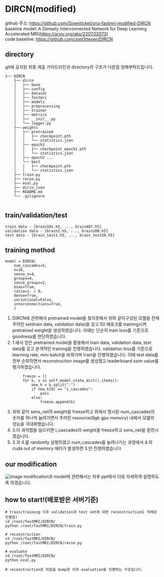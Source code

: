 
# DIRCN(modified)
github 주소: https://github.com/Giventicket/snu-fastmri-modified-DIRCN
<br/>
baseline model: A Densely Interconnected Network for Deep Learning Accelerated MRI(https://arxiv.org/abs/2207.02073)
<br/>
code baseline: https://github.com/JonOttesen/DIRCN
## directory

git에 공지된 최종 제출 가이드라인과 directory의 구조가 다른점 양해부탁드립니다.
```
├── DIRCN
    ├── dircn
    │   ├── base
    │   ├── config
    │   ├── dataset
    │   ├── fastmri
    │   ├── models
    │   ├── preprocessing
    │   ├── trainer
    │   ├── metrics
    │   ├── __init__.py
    │   └── logger.py
    ├── weights
    │   ├── pretrained
    │   │   ├── checkpoint.pth
    │   │   └── statistics.json
    │   ├── epoch1
    │   │   ├── checkpoint_epoch1.pth
    │   │   └── statistics.json
    │   ├── epoch2 ...
    │   └── best
    │   │   ├── checkpoint.pth
    │   │   └── statistics.json
    ├── train.py
    ├── recon.py
    ├── eval.py
    ├── dircn.json
    ├── README.md
    └── .gitignore
        
```

## train/validation/test
```
train data - [brain101.h5, ..., brain407.h5]
validation data - [brain1.h5, ..., brain100.h5]
test data - [brain_test1.h5, ..., brain_test58.h5]
```

## training method
```
model = DIRCN(
    num_cascades=5,
    n=16,
    sense_n=4,
    groups=4,
    sense_groups=2,
    bias=True,
    ratio=1. / 8,
    dense=True,
    variational=False,
    interconnections=True,
    )
```
1. DIRCN에 관련해서 pretrained model을 찾지못해서 위와 같이구성된 모델을 전체 주어진 set(train data, validation data)을 갖고 50 에포크를 training시켜 pretrained weight을 생성하였습니다. 이때는 단순히 train loss를 기준으로 goodness를 판단하였습니다.
2. 1.에서 얻은 pretrained model을 활용해서 train data, validation data, test data를 갖고 본격적인 training을 진행하였습니다. validation loss를 기준으로 learning rate, mini batch을 바꿔가며 train을 진행하였습니다. 이때 test data를 전부 순회하면서 reconstruction image를 생성했고 leaderboard ssim value를 평가하였습니다.
```
        freeze = []
        for k, v in self.model.state_dict().items():
            new_k = k.split(".")
            if new_k[0] == "i_cascades":
                pass
            else:
                freeze.append(k)
```
3. 위와 같이 sens_net의 weight을 freeze하고 위에서 명시된 num_cascades의 숫자를 하나씩 늘려가면서 주어진 resource(8gb gpu memory) 내에서 모델의 성능을 극대화했습니다.
4. 3.이 과적합을 일으키면 i_cascades의 weight을 freeze하고 sens_net을 훈련시켰습니다.
5. 3.과 4.를 randomly 실행하였고 num_cascades를 늘려나가는 과정에서 4.의 cuda out of memory 에러가 발생하면 3.만 진행하였습니다

## our modification
![image](https://user-images.githubusercontent.com/39179946/185732142-44dcc3fb-d541-4b9d-bbc0-222c3e613780.png)
modification과 model에 관련해서는 차후 ppt에서 더욱 자세하게 설명하도록 하겠습니다.

## how to start!(배포받은 서버기준)
```
# train(training 이후 validation과 test set에 대한 reconstruction도 차례로 진행함)
cd /root/fastMRI/DIRCN/
python /root/fastMRI/DIRCN/train.py

# reconstruction
cd /root/fastMRI/DIRCN/
python /root/fastMRI/DIRCN/recon.py

# evaluate
cd /root/fastMRI/DIRCN/
python eval.py

# reconstruction로 파일을 dump한 이후 evaluation을 진행하는 구조입니다.
```
